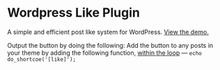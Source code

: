 Wordpress Like Plugin
==========================

A simple and efficient post like system for WordPress. <a href="http://jonmasterson.com/post-like-demo/" target="_blank">View the demo.</a> 



Output the button by doing the following:
Add the button to any posts in your theme by adding the following function, <a href="https://developer.wordpress.org/themes/basics/the-loop/" target="_blank">within the loop</a> — <code>echo do_shortcoe('[like]');</code></li>